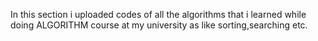 In this section i uploaded codes of all the algorithms that i learned while doing ALGORITHM course at my university as like sorting,searching etc. 
